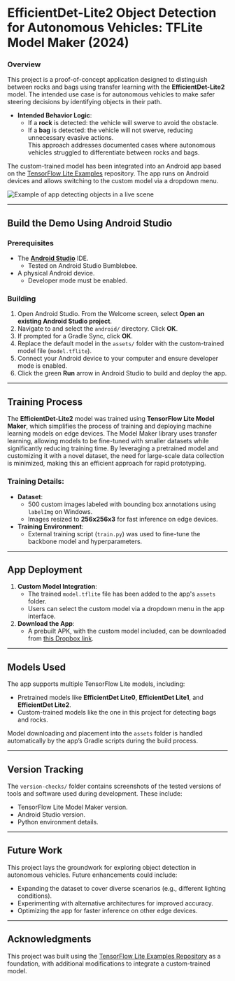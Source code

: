 # EfficientDet-Lite2 Object Detection for Autonomous Vehicles: TFLite Model Maker (2024)

### Overview

This project is a proof-of-concept application designed to distinguish between rocks and bags using transfer learning with the **EfficientDet-Lite2** model. The intended use case is for autonomous vehicles to make safer steering decisions by identifying objects in their path.  
- **Intended Behavior Logic**:
  - If a **rock** is detected: the vehicle will swerve to avoid the obstacle.
  - If a **bag** is detected: the vehicle will not swerve, reducing unnecessary evasive actions.  
This approach addresses documented cases where autonomous vehicles struggled to differentiate between rocks and bags.  

The custom-trained model has been integrated into an Android app based on the [TensorFlow Lite Examples](https://github.com/tensorflow/examples/tree/master/lite/examples/object_detection/android) repository. The app runs on Android devices and allows switching to the custom model via a dropdown menu.

![Example of app detecting objects in a live scene](media/rockbag-tflite-android.gif)

---

## Build the Demo Using Android Studio

### Prerequisites

*   The **[Android Studio](https://developer.android.com/studio/index.html)** IDE.
    - Tested on Android Studio Bumblebee.
*   A physical Android device.
    - Developer mode must be enabled.

### Building

1. Open Android Studio. From the Welcome screen, select **Open an existing Android Studio project**.
2. Navigate to and select the `android/` directory. Click **OK**.
3. If prompted for a Gradle Sync, click **OK**.
4. Replace the default model in the `assets/` folder with the custom-trained model file (`model.tflite`).
5. Connect your Android device to your computer and ensure developer mode is enabled.
6. Click the green **Run** arrow in Android Studio to build and deploy the app.

---

## Training Process

The **EfficientDet-Lite2** model was trained using **TensorFlow Lite Model Maker**, which simplifies the process of training and deploying machine learning models on edge devices. The Model Maker library uses transfer learning, allowing models to be fine-tuned with smaller datasets while significantly reducing training time. By leveraging a pretrained model and customizing it with a novel dataset, the need for large-scale data collection is minimized, making this an efficient approach for rapid prototyping.

### Training Details:
- **Dataset**:
  - 500 custom images labeled with bounding box annotations using `labelImg` on Windows.
  - Images resized to **256x256x3** for fast inference on edge devices.
- **Training Environment**:
  - External training script (`train.py`) was used to fine-tune the backbone model and hyperparameters.

---

## App Deployment

1. **Custom Model Integration**:
   - The trained `model.tflite` file has been added to the app's `assets` folder.
   - Users can select the custom model via a dropdown menu in the app interface.
2. **Download the App**:
   - A prebuilt APK, with the custom model included, can be downloaded from [this Dropbox link](#).

---

## Models Used

The app supports multiple TensorFlow Lite models, including:
- Pretrained models like **EfficientDet Lite0**, **EfficientDet Lite1**, and **EfficientDet Lite2**.
- Custom-trained models like the one in this project for detecting bags and rocks.

Model downloading and placement into the `assets` folder is handled automatically by the app’s Gradle scripts during the build process.

---

## Version Tracking

The `version-checks/` folder contains screenshots of the tested versions of tools and software used during development. These include:
- TensorFlow Lite Model Maker version.
- Android Studio version.
- Python environment details.

---

## Future Work

This project lays the groundwork for exploring object detection in autonomous vehicles. Future enhancements could include:
- Expanding the dataset to cover diverse scenarios (e.g., different lighting conditions).
- Experimenting with alternative architectures for improved accuracy.
- Optimizing the app for faster inference on other edge devices.

---

## Acknowledgments

This project was built using the [TensorFlow Lite Examples Repository](https://github.com/tensorflow/examples) as a foundation, with additional modifications to integrate a custom-trained model.
